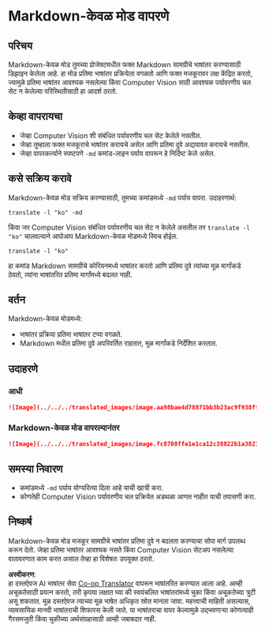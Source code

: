 <!--
CO_OP_TRANSLATOR_METADATA:
{
  "original_hash": "9b1b247a8d0f1736459e0e9ede0d9c92",
  "translation_date": "2025-06-12T11:38:41+00:00",
  "source_file": "getting_started/markdown-only-mode.md",
  "language_code": "mr"
}
-->
# Markdown-केवळ मोड वापरणे

## परिचय  
Markdown-केवळ मोड तुमच्या प्रोजेक्टमधील फक्त Markdown सामग्रीचे भाषांतर करण्यासाठी डिझाइन केलेला आहे. हा मोड प्रतिमा भाषांतर प्रक्रियेला वगळतो आणि फक्त मजकूरावर लक्ष केंद्रित करतो, ज्यामुळे प्रतिमा भाषांतर आवश्यक नसलेल्या किंवा Computer Vision साठी आवश्यक पर्यावरणीय चल सेट न केलेल्या परिस्थितीसाठी हा आदर्श ठरतो.

## केव्हा वापरायचा  
- जेव्हा Computer Vision शी संबंधित पर्यावरणीय चल सेट केलेले नसतील.  
- जेव्हा तुम्हाला फक्त मजकूराचे भाषांतर करायचे असेल आणि प्रतिमा दुवे अद्ययावत करायचे नसतील.  
- जेव्हा वापरकर्त्याने स्पष्टपणे `-md` कमांड-लाइन पर्याय वापरून हे निर्दिष्ट केले असेल.

## कसे सक्रिय करावे  
Markdown-केवळ मोड सक्रिय करण्यासाठी, तुमच्या कमांडमध्ये `-md` पर्याय वापरा. उदाहरणार्थ:  
```
translate -l "ko" -md
```

किंवा जर Computer Vision संबंधित पर्यावरणीय चल सेट न केलेले असतील तर `translate -l "ko"` चालवल्याने आपोआप Markdown-केवळ मोडमध्ये स्विच होईल.

```
translate -l "ko"
```

हा कमांड Markdown सामग्रीचे कोरियनमध्ये भाषांतर करतो आणि प्रतिमा दुवे त्यांच्या मूळ मार्गांकडे ठेवतो, त्यांना भाषांतरित प्रतिमा मार्गांमध्ये बदलत नाही.

## वर्तन  
Markdown-केवळ मोडमध्ये:  
- भाषांतर प्रक्रिया प्रतिमा भाषांतर टप्पा वगळते.  
- Markdown मधील प्रतिमा दुवे अपरिवर्तित राहतात, मूळ मार्गांकडे निर्देशित करतात.

## उदाहरणे  
### आधी  
```markdown
![Image](../../../translated_images/image.aa98bae4d78871bb3b23ac9f938ff86539da4cd6fb4c52dafedc4665135c3d61.mr.png)
```  
### Markdown-केवळ मोड वापरल्यानंतर  
```markdown
![Image](../../../translated_images/image.fc8708ffe1e1ca12c38822b1a382726da4b232025d1daa8a50ab75c8635d0c4a.mr.png)
```

## समस्या निवारण  
- कमांडमध्ये `-md` पर्याय योग्यरित्या दिला आहे याची खात्री करा.  
- कोणतेही Computer Vision पर्यावरणीय चल प्रक्रियेत अडथळा आणत नाहीत याची तपासणी करा.

## निष्कर्ष  
Markdown-केवळ मोड मजकूर सामग्रीचे भाषांतर प्रतिमा दुवे न बदलता करण्याचा सोपा मार्ग उपलब्ध करून देतो. जेव्हा प्रतिमा भाषांतर आवश्यक नसते किंवा Computer Vision सेटअप नसलेल्या वातावरणात काम करत असाल तेव्हा हा विशेषतः उपयुक्त ठरतो.

**अस्वीकरण**:  
हा दस्तऐवज AI भाषांतर सेवा [Co-op Translator](https://github.com/Azure/co-op-translator) वापरून भाषांतरित करण्यात आला आहे. आम्ही अचूकतेसाठी प्रयत्न करतो, तरी कृपया लक्षात घ्या की स्वयंचलित भाषांतरांमध्ये चुका किंवा अचूकतेच्या त्रुटी असू शकतात. मूळ दस्तऐवज त्याच्या मूळ भाषेत अधिकृत स्रोत मानला जावा. महत्त्वाची माहिती असल्यास, व्यावसायिक मानवी भाषांतराची शिफारस केली जाते. या भाषांतराचा वापर केल्यामुळे उद्भवणाऱ्या कोणत्याही गैरसमजुती किंवा चुकीच्या अर्थसंग्रहासाठी आम्ही जबाबदार नाही.